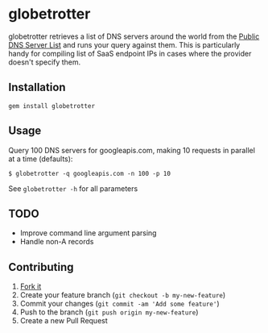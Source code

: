 # globetrotter

globetrotter retrieves a list of DNS servers around the world from the [Public DNS Server List](http://public-dns.tk/) and runs your query against them. This is particularly handy for compiling list of SaaS endpoint IPs in cases where the provider doesn't specify them.

## Installation

`gem install globetrotter`

## Usage
Query 100 DNS servers for googleapis.com, making 10 requests in parallel at a time (defaults):

    $ globetrotter -q googleapis.com -n 100 -p 10

See `globetrotter -h` for all parameters

## TODO
* Improve command line argument parsing
* Handle non-A records

## Contributing

1. [Fork it](https://github.com/amplify-education/globetrotter/fork)
2. Create your feature branch (`git checkout -b my-new-feature`)
3. Commit your changes (`git commit -am 'Add some feature'`)
4. Push to the branch (`git push origin my-new-feature`)
5. Create a new Pull Request
